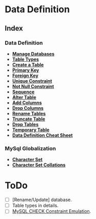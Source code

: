 # Data Definition

## Index

### Data Definition
* **[Manage Databases](./manage-databases.md)** <br>
* **[Table Types](./table-types.md)** <br>
* **[Create a Table](./create-a-table.md)** <br>
* **[Primary Key](./primary-key.md)** <br>
* **[Foreign Key](./foreign-key.md)** <br>
* **[Unique Constraint](./unique-constraint.md)** <br>
* **[Not Null Constraint](./not-null-constraint.md)** <br>
* **[Sequence](./sequence.md)** <br>
* **[Alter Table](./alter-table.md)** <br>
* **[Add Columns](./add-columns.md)** <br>
* **[Drop Columns](./drop-columns.md)** <br>
* **[Rename Tables](./rename-table.md)** <br>
* **[Truncate Table](./truncate-table.md)** <br>
* **[Drop Tables](./drop-tables.md)** <br>
* **[Temporary Table](./temporary-table.md)** <br>
* **[Data Definition Cheat Sheet](./interview-cheat-sheet.md)** <br>

### MySql Globalization
* **[Character Set](./character-set.md)** <br>
* **[Character Set Collations](./character-set-collations.md)** <br>

# ToDo
- [ ] \[Rename/Update\] database.
- [ ] Table types in details.
- [ ] [MySQL CHECK Constraint Emulation](http://www.mysqltutorial.org/mysql-check-constraint/).
